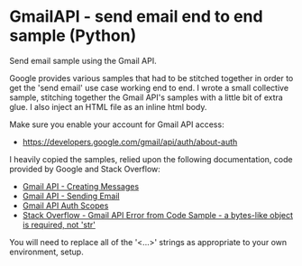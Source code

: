 # GmailAPI - send email end to end sample (Python)

Send email sample using the Gmail API.

Google provides various samples that had to be stitched together in order to get the 'send email' use case working end to end. I wrote a small collective sample, stitching together the Gmail API's samples with a little bit of extra glue. I also inject an HTML file as an inline html body.

Make sure you enable your account for Gmail API access: 
 * https://developers.google.com/gmail/api/auth/about-auth

I heavily copied the samples, relied upon the following documentation, code provided by Google and Stack Overflow:
* [Gmail API - Creating Messages](https://developers.google.com/gmail/api/guides/sending#creating_messages)
* [Gmail API - Sending Email](https://developers.google.com/gmail/api/guides/sending)
* [Gmail API Auth Scopes](https://developers.google.com/gmail/api/auth/scopes)
* [Stack Overflow - Gmail API Error from Code Sample - a bytes-like object is required, not 'str'](https://stackoverflow.com/questions/43352496/gmail-api-error-from-code-sample-a-bytes-like-object-is-required-not-str)

You will need to replace all of the '<...>' strings as appropriate to your own environment, setup.
